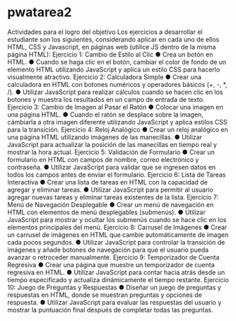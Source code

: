 # pwatarea2
Actividades para el logro del objetivo 
Los ejercicios a desarrollar el estudiante son los siguientes, considerando aplicar en cada uno de ellos HTML, CSS y Javascript, en páginas web (utilice JS dentro de la misma página HTML):
Ejercicio 1: Cambio de Estilo al Clic
●	Crea un botón en HTML.
●	Cuando se haga clic en el botón, cambiar el color de fondo de un elemento HTML utilizando JavaScript y aplica un estilo CSS para hacerlo visualmente atractivo.
Ejercicio 2: Calculadora Simple
●	Crear una calculadora en HTML con botones numéricos y operadores básicos (+, -, *, /).
●	Utilizar JavaScript para realizar cálculos cuando se hacen clic en los botones y muestra los resultados en un campo de entrada de texto.
Ejercicio 3: Cambio de Imagen al Pasar el Ratón
●	Colocar una imagen en una página HTML.
●	Cuando el ratón se desplace sobre la imagen, cámbiarla a otra imagen diferente utilizando JavaScript y aplica estilos CSS para la transición.
Ejercicio 4: Reloj Analógico
●	Crear un reloj analógico en una página HTML utilizando imágenes de las manecillas.
●	Utilizar JavaScript para actualizar la posición de las manecillas en tiempo real y mostrar la hora actual.
Ejercicio 5: Validación de Formulario
●	Crear un formulario en HTML con campos de nombre, correo electrónico y contraseña.
●	Utilizar JavaScript para validar que se ingresen datos en todos los campos antes de enviar el formulario.
Ejercicio 6: Lista de Tareas Interactiva
●	Crear una lista de tareas en HTML con la capacidad de agregar y eliminar tareas.
●	Utilizar JavaScript para permitir al usuario agregar nuevas tareas y eliminar tareas existentes de la lista.
Ejercicio 7: Menú de Navegación Desplegable
●	Crear un menú de navegación en HTML con elementos de menú desplegables (submenús).
●	Utilizar JavaScript para mostrar y ocultar los submenús cuando se hace clic en los elementos principales del menú.
Ejercicio 8: Carrusel de Imágenes
●	Crear un carrusel de imágenes en HTML que cambie automáticamente de imagen cada pocos segundos.
●	Utilizar JavaScript para controlar la transición de imágenes y añade botones de navegación para que el usuario pueda avanzar o retroceder manualmente.
Ejercicio 9: Temporizador de Cuenta Regresiva
●	Crear una página que muestre un temporizador de cuenta regresiva en HTML.
●	Utilizar JavaScript para contar hacia atrás desde un tiempo especificado y actualiza dinámicamente el tiempo restante.
Ejercicio 10: Juego de Preguntas y Respuestas
●	Diseñar un juego de preguntas y respuestas en HTML, donde se muestran preguntas y opciones de respuesta.
●	Utilizar JavaScript para evaluar las respuestas del usuario y mostrar la puntuación final después de completar todas las preguntas.
